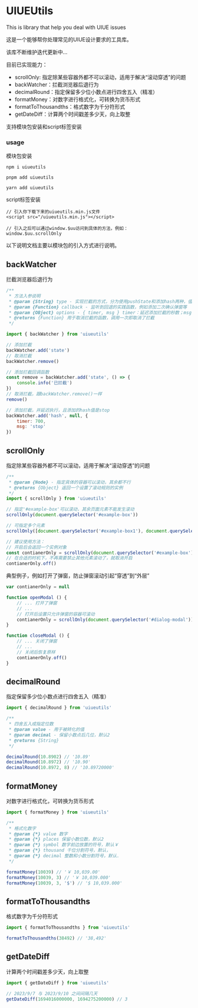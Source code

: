 # UIUEUtils
This is library that help you deal with UIUE issues

这是一个能够帮你处理常见的UIUE设计要求的工具库。

该库不断维护迭代更新中...

目前已实现能力：
- scrollOnly: 指定除某些容器外都不可以滚动，适用于解决“滚动穿透”的问题
- backWatcher：拦截浏览器后退行为
- decimalRound：指定保留多少位小数点进行四舍五入（精准）
- formatMoney：对数字进行格式化，可转换为货币形式
- formatToThousandths：格式数字为千分符形式
- getDateDiff：计算两个时间戳差多少天，向上取整

支持模块包安装和script标签安装

### usage

模块包安装
```
npm i uiueutils

pnpm add uiueutils

yarn add uiueutils
```

script标签安装

```
// 引入你下载下来的uiueutils.min.js文件
<script src="/uiueutils.min.js"></script>

// 引入之后可以通过window.$uu访问到具体的方法，例如：
window.$uu.scrollOnly
```

以下说明文档主要以模块包的引入方式进行说明。

## backWatcher
拦截浏览器后退行为

```js
/**
 * 方法入参说明
 * @param {String} type - 实现拦截的方式，分为使用pushState和添加hash两种，值对应为 state 和 hash
 * @param {Function} callback - 监听到回退的实践函数，例如添加二次确认弹窗等
 * @param {OBject} options - { timer, msg } timer：延迟添加拦截的秒数；msg：添加的state值或hash值
 * @returns {Function} 用于取消拦截的函数，调用一次即取消了拦截
 */

import { backWatcher } from 'uiueutils'

// 添加拦截
backWatcher.add('state')
// 取消拦截
backWatcher.remove()

// 添加拦截回调函数
const remove = backWatcher.add('state', () => {
    console.info('已拦截')
})
// 取消拦截，跟backWatcher.remove()一样
remove()

// 添加拦截，并延迟执行，且添加的hash值是stop
backWatcher.add('hash', null, {
    timer: 700,
    msg: 'stop'
})
```

## scrollOnly
指定除某些容器外都不可以滚动，适用于解决“滚动穿透”的问题

```js
/**
 * @param {Node} - 指定具体的容器可以滚动，其余都不行
 * @returns {Object} 返回一个设置了滚动规则的实例
 */
import { scrollOnly } from 'uiueutils'

// 指定'#example-box'可以滚动，其余页面元素不能发生滚动
scrollOnly(document.querySelector('#example-box'))

// 可指定多个元素
scrollOnly([document.querySelector('#example-box1'), document.querySelector('#example-box2')])

// 建议使用方法：
// 开启后会返回一个实例对象
const contianerOnly = scrollOnly(document.querySelector('#example-box'))
// 在合适的时机下，不再需要禁止其他元素滚动了，就取消开启
contianerOnly.off()
```

典型例子，例如打开了弹窗，防止弹窗滚动引起“穿透”到“外层”

```js
var contianerOnly = null

function openModal () {
    // ... 打开了弹窗
    // ...
    // 打开后设置只允许弹窗的容器可滚动
    contianerOnly = scrollOnly(document.querySelector('#dialog-modal'))
}

function closeModal () {
    // ... 关闭了弹窗
    // ...
    // 关闭后恢复原样
    contianerOnly.off()
}
```


## decimalRound
指定保留多少位小数点进行四舍五入（精准）
```js
import { decimalRound } from 'uiueutils'

/**
 * 四舍五入成指定位数
 * @param value - 用于被转化的值
 * @param decimal - 保留小数点后几位，默认2
 * @returns {String}
 */

decimalRound(10.8902) // '10.89'
decimalRound(10.8972) // '10.90'
decimalRound(10.8972, 8) // '10.89720000'
```

## formatMoney
对数字进行格式化，可转换为货币形式
```js
import { formatMoney } from 'uiueutils'

/**
 * 格式化数字
 * @param {*} value 数字
 * @param {*} places 保留小数位数，默认2
 * @param {*} symbol 数字前边放置的符号，默认￥
 * @param {*} thousand 千位分割符号，默认，
 * @param {*} decimal 整数和小数分割符号，默认.
 */

formatMoney(10039) // '￥ 10,039.00'
formatMoney(10039, 3) // '￥ 10,039.000'
formatMoney(10039, 3, '$') // '$ 10,039.000'
```

## formatToThousandths
格式数字为千分符形式
```js
import { formatToThousandths } from 'uiueutils'

formatToThousandths(38492) // '38,492'
```

## getDateDiff
计算两个时间戳差多少天，向上取整
```js
import { getDateDiff } from 'uiueutils'

// 2023/9/7 与 2023/9/10 之间间隔几天
getDateDiff(1694016000000, 1694275200000) // 3
```